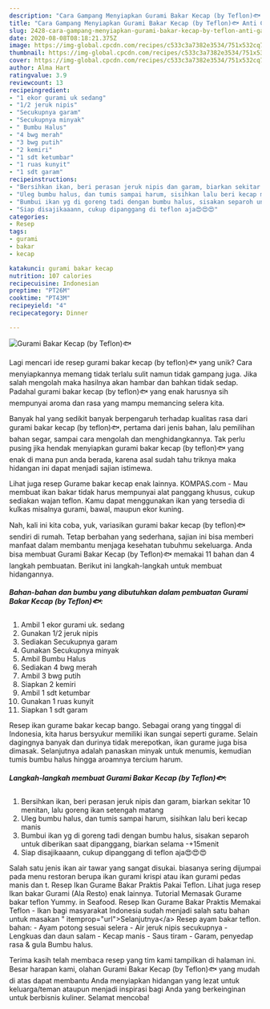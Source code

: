 ```yaml
---
description: "Cara Gampang Menyiapkan Gurami Bakar Kecap (by Teflon)🐟 Anti Gagal"
title: "Cara Gampang Menyiapkan Gurami Bakar Kecap (by Teflon)🐟 Anti Gagal"
slug: 2428-cara-gampang-menyiapkan-gurami-bakar-kecap-by-teflon-anti-gagal
date: 2020-08-08T08:18:21.375Z
image: https://img-global.cpcdn.com/recipes/c533c3a7382e3534/751x532cq70/gurami-bakar-kecap-by-teflon🐟-foto-resep-utama.jpg
thumbnail: https://img-global.cpcdn.com/recipes/c533c3a7382e3534/751x532cq70/gurami-bakar-kecap-by-teflon🐟-foto-resep-utama.jpg
cover: https://img-global.cpcdn.com/recipes/c533c3a7382e3534/751x532cq70/gurami-bakar-kecap-by-teflon🐟-foto-resep-utama.jpg
author: Alma Hart
ratingvalue: 3.9
reviewcount: 13
recipeingredient:
- "1 ekor gurami uk sedang"
- "1/2 jeruk nipis"
- "Secukupnya garam"
- "Secukupnya minyak"
- " Bumbu Halus"
- "4 bwg merah"
- "3 bwg putih"
- "2 kemiri"
- "1 sdt ketumbar"
- "1 ruas kunyit"
- "1 sdt garam"
recipeinstructions:
- "Bersihkan ikan, beri perasan jeruk nipis dan garam, biarkan sekitar 10 menitan, lalu goreng ikan setengah matang"
- "Uleg bumbu halus, dan tumis sampai harum, sisihkan lalu beri kecap manis"
- "Bumbui ikan yg di goreng tadi dengan bumbu halus, sisakan separoh untuk diberikan saat dipanggang, biarkan selama -+15menit"
- "Siap disajikaaann, cukup dipanggang di teflon aja😍😍😍"
categories:
- Resep
tags:
- gurami
- bakar
- kecap

katakunci: gurami bakar kecap 
nutrition: 107 calories
recipecuisine: Indonesian
preptime: "PT26M"
cooktime: "PT43M"
recipeyield: "4"
recipecategory: Dinner

---
```



![Gurami Bakar Kecap (by Teflon)🐟](https://img-global.cpcdn.com/recipes/c533c3a7382e3534/751x532cq70/gurami-bakar-kecap-by-teflon🐟-foto-resep-utama.jpg)

Lagi mencari ide resep gurami bakar kecap (by teflon)🐟 yang unik? Cara menyiapkannya memang tidak terlalu sulit namun tidak gampang juga. Jika salah mengolah maka hasilnya akan hambar dan bahkan tidak sedap. Padahal gurami bakar kecap (by teflon)🐟 yang enak harusnya sih mempunyai aroma dan rasa yang mampu memancing selera kita.

Banyak hal yang sedikit banyak berpengaruh terhadap kualitas rasa dari gurami bakar kecap (by teflon)🐟, pertama dari jenis bahan, lalu pemilihan bahan segar, sampai cara mengolah dan menghidangkannya. Tak perlu pusing jika hendak menyiapkan gurami bakar kecap (by teflon)🐟 yang enak di mana pun anda berada, karena asal sudah tahu triknya maka hidangan ini dapat menjadi sajian istimewa.

Lihat juga resep Gurame bakar kecap enak lainnya. KOMPAS.com - Mau membuat ikan bakar tidak harus mempunyai alat panggang khusus, cukup sediakan wajan teflon. Kamu dapat menggunakan ikan yang tersedia di kulkas misalnya gurami, bawal, maupun ekor kuning.


Nah, kali ini kita coba, yuk, variasikan gurami bakar kecap (by teflon)🐟 sendiri di rumah. Tetap berbahan yang sederhana, sajian ini bisa memberi manfaat dalam membantu menjaga kesehatan tubuhmu sekeluarga. Anda bisa membuat Gurami Bakar Kecap (by Teflon)🐟 memakai 11 bahan dan 4 langkah pembuatan. Berikut ini langkah-langkah untuk membuat hidangannya.

<!--inarticleads1-->

##### Bahan-bahan dan bumbu yang dibutuhkan dalam pembuatan Gurami Bakar Kecap (by Teflon)🐟:

1. Ambil 1 ekor gurami uk. sedang
1. Gunakan 1/2 jeruk nipis
1. Sediakan Secukupnya garam
1. Gunakan Secukupnya minyak
1. Ambil  Bumbu Halus
1. Sediakan 4 bwg merah
1. Ambil 3 bwg putih
1. Siapkan 2 kemiri
1. Ambil 1 sdt ketumbar
1. Gunakan 1 ruas kunyit
1. Siapkan 1 sdt garam


Resep ikan gurame bakar kecap bango. Sebagai orang yang tinggal di Indonesia, kita harus bersyukur memiliki ikan sungai seperti gurame. Selain dagingnya banyak dan durinya tidak merepotkan, ikan gurame juga bisa dimasak. Selanjutnya adalah panaskan minyak untuk menumis, kemudian tumis bumbu halus hingga aroamnya tercium harum. 

<!--inarticleads2-->

##### Langkah-langkah membuat Gurami Bakar Kecap (by Teflon)🐟:

1. Bersihkan ikan, beri perasan jeruk nipis dan garam, biarkan sekitar 10 menitan, lalu goreng ikan setengah matang
1. Uleg bumbu halus, dan tumis sampai harum, sisihkan lalu beri kecap manis
1. Bumbui ikan yg di goreng tadi dengan bumbu halus, sisakan separoh untuk diberikan saat dipanggang, biarkan selama -+15menit
1. Siap disajikaaann, cukup dipanggang di teflon aja😍😍😍


Salah satu jenis ikan air tawar yang sangat disukai. biasanya sering dijumpai pada menu restoran berupa ikan gurami krispi atau ikan gurami pedas manis dan t. Resep Ikan Gurame Bakar Praktis Pakai Teflon. Lihat juga resep Ikan bakar Gurami (Ala Resto) enak lainnya. Tutorial Memasak Gurame bakar teflon Yummy. in Seafood. Resep Ikan Gurame Bakar Praktis Memakai Teflon - Ikan bagi masyarakat Indonesia sudah menjadi salah satu bahan untuk masakan &#34; itemprop=&#34;url&#34;&gt;Selanjutnya&lt;/a&gt; Resep ayam bakar teflon. bahan: - Ayam potong sesuai selera - Air jeruk nipis secukupnya - Lengkuas dan daun salam - Kecap manis - Saus tiram - Garam, penyedap rasa &amp; gula Bumbu halus. 

Terima kasih telah membaca resep yang tim kami tampilkan di halaman ini. Besar harapan kami, olahan Gurami Bakar Kecap (by Teflon)🐟 yang mudah di atas dapat membantu Anda menyiapkan hidangan yang lezat untuk keluarga/teman ataupun menjadi inspirasi bagi Anda yang berkeinginan untuk berbisnis kuliner. Selamat mencoba!
